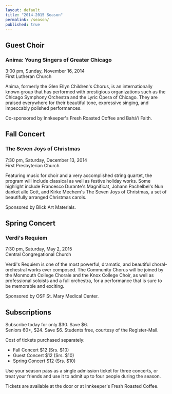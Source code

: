 ```yaml
---
layout: default
title: "2014-2015 Season"
permalink: /season/
published: true
---
```


## Guest Choir

### Anima: Young Singers of Greater Chicago
3:00 pm, Sunday, November 16, 2014  
First Lutheran Church

Anima, formerly the Glen Ellyn Children's Chorus, is an internationally known group that has performed with prestigious organizations such as the Chicago Symphony Orchestra and the Lyric Opera of Chicago.  They are praised everywhere for their beautiful tone, expressive singing, and impeccably polished performances.

Co-sponsored by Innkeeper's Fresh Roasted Coffee and Bahá'í Faith.

## Fall Concert

### The Seven Joys of Christmas
7:30 pm, Saturday, December 13, 2014  
First Presbyterian Church

Featuring music for choir and a very accomplished string quartet, the program will include classical as well as festive holiday works.  Some highlight include Francesco Durante's Magnificat, Johann Pachelbel's Nun danket alle Gott, and Kirke Mechem's The Seven Joys of Christmas, a set of beautifully arranged Christmas carols.

Sponsored by Blick Art Materials.

## Spring Concert

### Verdi's Requiem
7:30 pm, Saturday, May 2, 2015  
Central Congregational Church

Verdi's Requiem is one of the most powerful, dramatic, and beautiful choral-orchestral works ever composed.  The Community Chorus will be joined by the Monmouth College Chorale and the Knox College Choir, as well as professional soloists and a full orchestra, for a performance that is sure to be memorable and exciting.

Sponsored by OSF St. Mary Medical Center.

## Subscriptions
Subscribe today for only $30.  Save $6.  
Seniors 60+, $24.  Save $6.  Students free, courtesy of the Register-Mail.

Cost of tickets purchased separately:

* Fall Concert $12 (Srs. $10)
* Guest Concert $12 (Srs. $10)
* Spring Concert $12 (Srs. $10)

Use your season pass as a single admission ticket for three concerts, or treat your friends and use it to admit up to four people during the season.

Tickets are available at the door or at Innkeeper's Fresh Roasted Coffee.